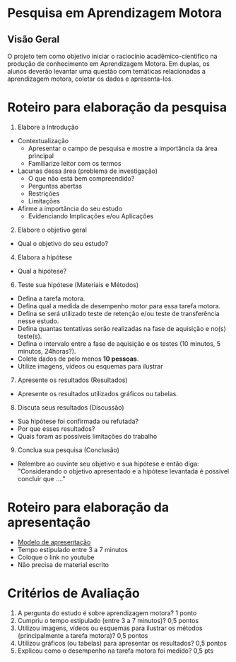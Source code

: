 # Pesquisa em Aprendizagem Motora

## Visão Geral
O projeto tem como objetivo iniciar o raciocínio acadêmico-cientifico na produção de conhecimento em Aprendizagem Motora. 
Em duplas, os alunos deverão levantar uma questão com temáticas relacionadas a aprendizagem motora, coletar os dados e apresenta-los. 

# Roteiro para elaboração da pesquisa
1. Elabore a Introdução
- Contextualização
   - Apresentar o campo de pesquisa e mostre a importância da área principal
   - Familiarize leitor com os termos
- Lacunas dessa área (problema de investigação)
   - O que não está bem compreendido?
   - Perguntas abertas
   - Restrições
   - Limitações
- Afirme a importância do seu estudo
  - Evidenciando Implicações e/ou Aplicações

2. Elabore o objetivo geral
- Qual o objetivo do seu estudo?

4. Elabora a hipótese
- Qual a hipótese?

6. Teste sua hipótese (Materiais e Métodos)
- Defina a tarefa motora. 
- Defina qual a medida de desempenho motor para essa tarefa motora.
- Defina se será utilizado teste de retenção e/ou teste de transferência nesse estudo.
- Defina quantas tentativas serão realizadas na fase de aquisição e no(s) teste(s).
- Defina o intervalo entre a fase de aquisição e os testes (10 minutos, 5 minutos, 24horas?).
- Colete dados de pelo menos **10 pessoas**.
- Utilize imagens, vídeos ou esquemas para ilustrar

7. Apresente os resultados (Resultados)
- Apresente os resultados utilizados gráficos ou tabelas.

8. Discuta seus resultados (Discussão)
- Sua hipótese foi confirmada ou refutada?
- Por que esses resultados?
- Quais foram as possíveis limitações do trabalho

9. Conclua sua pesquisa (Conclusão)
- Relembre ao ouvinte seu objetivo e sua hipótese e então diga: "Considerando o objetivo apresentado e a hipótese levantada é possível concluir que ...."

# Roteiro para elaboração da apresentação
- [Modelo de apresentação][1]
- Tempo estipulado entre 3 a 7 minutos
- Coloque o link no youtube
- Não precisa de material escrito

# Critérios de Avaliação
1. A pergunta do estudo é sobre aprendizagem motora? 1 ponto
2. Cumpriu o tempo estipulado (entre 3 a 7 minutos)? 0,5 pontos
3. Utilizou imagens, vídeos ou esquemas para ilustrar os métodos (principalmente a tarefa motora)? 0,5 pontos
4. Utilizou gráficos (ou tabelas) para apresentar os resultados? 0,5 pontos
5. Explicou como o desempenho na tarefa motora foi medido? 0,5 pts


[1]:https://docs.google.com/presentation/d/1mLP4XlC-fMg2V_fWIOEiLTCFu4jp2eQ_Z4ET2kerJ_Q/edit?usp=sharing 
